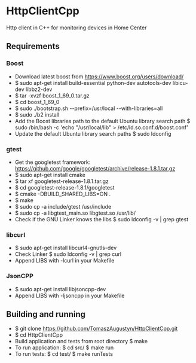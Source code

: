 # HttpClientCpp
Http client in C++ for monitoring devices in Home Center

## Requirements ##

### Boost ###

  * Download latest boost from https://www.boost.org/users/download/
  * $ sudo apt-get install build-essential python-dev autotools-dev libicu-dev libbz2-dev 
  * $ tar -xvzf boost_1_69_0.tar.gz
  * $ cd boost_1_69_0
  * $ sudo ./bootstrap.sh --prefix=/usr/local --with-libraries=all
  * $ sudo ./b2 install
  * Add the Boost libraries path to the default Ubuntu library search path
	$ sudo /bin/bash -c 'echo "/usr/local/lib" > /etc/ld.so.conf.d/boost.conf'
  * Update the default Ubuntu library search paths
	$ sudo ldconfig


### gtest ###

  * Get the googletest framework: https://github.com/google/googletest/archive/release-1.8.1.tar.gz
  * $ sudo apt-get install cmake
  * $ tar xf googletest-release-1.8.1.tar.gz
  * $ cd googletest-release-1.8.1/googletest
  * $ cmake -DBUILD_SHARED_LIBS=ON .
  * $ make
  * $ sudo cp -a include/gtest /usr/include
  * $ sudo cp -a libgtest_main.so libgtest.so /usr/lib/
  * Check if the GNU Linker knows the libs
	$ sudo ldconfig -v | grep gtest
	

### libcurl ###

  * $ sudo apt-get install libcurl4-gnutls-dev
  * Check Linker
	$ sudo ldconfig -v | grep curl 
  * Append LIBS with -lcurl in your Makefile


### JsonCPP ###

  * $ sudo apt-get install libjsoncpp-dev
  * Append LIBS with -ljsoncpp in your Makefile
  

## Building and running  ##
 
  * $ git clone https://github.com/TomaszAugustyn/HttpClientCpp.git
  * $ cd HttpClientCpp
  * Build application and tests from root directory
    $ make
  * To run application:
    $ cd src/
	$ make run
  * To run tests:
    $ cd test/
	$ make runTests
	

 
 
 
 
